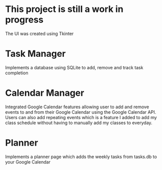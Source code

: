 # This project is still a work in progress

The UI was created using Tkinter

# Task Manager

Implements a database using SQLite to add, remove and track task completion

# Calendar Manager

Integrated Google Calendar features allowing user to add and remove events to and from their Google Calendar using the Google Calendar API. Users can also add repeating events which is a feature I added to add my class schedule without having to manually add my classes to everyday.

# Planner

Implements a planner page which adds the weekly tasks from tasks.db to your Google Calendar 
